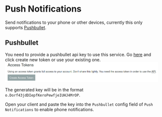 # Push Notifications
Send notifications to your phone or other devices, currently this only supports [Pushbullet](https://www.pushbullet.com/).
## Pushbullet
You need to provide a pushbullet api key to use this service.
Go [here](https://www.pushbullet.com/#settings) and click create new token or use your existing one.
![create-new-pushbullet](imgs/create-new-pushbullet.png)

The generated key will be in the format `o.Dorf43jdDIepfKeroPewfjeIUHJ4MrOP`.

Open your client and paste the key into the `Pushbullet` config field of `Push Notifications` to enable phone notifications.
